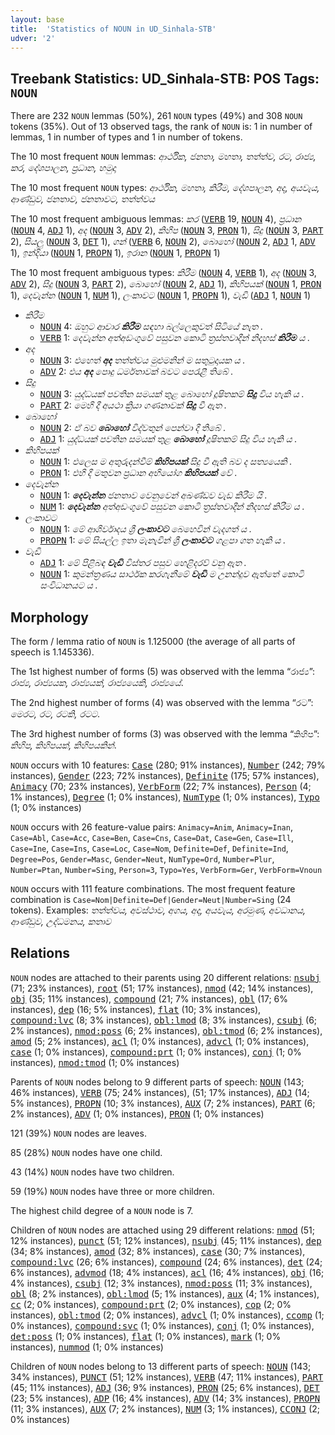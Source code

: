 ```yaml
---
layout: base
title:  'Statistics of NOUN in UD_Sinhala-STB'
udver: '2'
---
```


## Treebank Statistics: UD_Sinhala-STB: POS Tags: `NOUN`

There are 232 `NOUN` lemmas (50%), 261 `NOUN` types (49%) and 308 `NOUN` tokens (35%).
Out of 13 observed tags, the rank of `NOUN` is: 1 in number of lemmas, 1 in number of types and 1 in number of tokens.

The 10 most frequent `NOUN` lemmas: <em>ආර්ථික, ජනතා, මහතා, තත්ත්ව, රට, රාජ්‍ය, කර, දේශපාලන, ප්‍රධාන, හමුදා</em>

The 10 most frequent `NOUN` types:  <em>ආර්ථික, මහතා, කිරීම, දේශපාලන, අද, අයවැය, ආණ්ඩුව, ජනතාව, ජනතාවට, තත්ත්වය</em>

The 10 most frequent ambiguous lemmas: <em>කර</em> (<tt><a href="si_stb-pos-VERB.html">VERB</a></tt> 19, <tt><a href="si_stb-pos-NOUN.html">NOUN</a></tt> 4), <em>ප්‍රධාන</em> (<tt><a href="si_stb-pos-NOUN.html">NOUN</a></tt> 4, <tt><a href="si_stb-pos-ADJ.html">ADJ</a></tt> 1), <em>අද</em> (<tt><a href="si_stb-pos-NOUN.html">NOUN</a></tt> 3, <tt><a href="si_stb-pos-ADV.html">ADV</a></tt> 2), <em>කිහිප</em> (<tt><a href="si_stb-pos-NOUN.html">NOUN</a></tt> 3, <tt><a href="si_stb-pos-PRON.html">PRON</a></tt> 1), <em>සිදු</em> (<tt><a href="si_stb-pos-NOUN.html">NOUN</a></tt> 3, <tt><a href="si_stb-pos-PART.html">PART</a></tt> 2), <em>සියලු</em> (<tt><a href="si_stb-pos-NOUN.html">NOUN</a></tt> 3, <tt><a href="si_stb-pos-DET.html">DET</a></tt> 1), <em>ගන්</em> (<tt><a href="si_stb-pos-VERB.html">VERB</a></tt> 6, <tt><a href="si_stb-pos-NOUN.html">NOUN</a></tt> 2), <em>බොහෝ</em> (<tt><a href="si_stb-pos-NOUN.html">NOUN</a></tt> 2, <tt><a href="si_stb-pos-ADJ.html">ADJ</a></tt> 1, <tt><a href="si_stb-pos-ADV.html">ADV</a></tt> 1), <em>ඉන්දියා</em> (<tt><a href="si_stb-pos-NOUN.html">NOUN</a></tt> 1, <tt><a href="si_stb-pos-PROPN.html">PROPN</a></tt> 1), <em>ඉරාන</em> (<tt><a href="si_stb-pos-NOUN.html">NOUN</a></tt> 1, <tt><a href="si_stb-pos-PROPN.html">PROPN</a></tt> 1)

The 10 most frequent ambiguous types:  <em>කිරීම</em> (<tt><a href="si_stb-pos-NOUN.html">NOUN</a></tt> 4, <tt><a href="si_stb-pos-VERB.html">VERB</a></tt> 1), <em>අද</em> (<tt><a href="si_stb-pos-NOUN.html">NOUN</a></tt> 3, <tt><a href="si_stb-pos-ADV.html">ADV</a></tt> 2), <em>සිදු</em> (<tt><a href="si_stb-pos-NOUN.html">NOUN</a></tt> 3, <tt><a href="si_stb-pos-PART.html">PART</a></tt> 2), <em>බොහෝ</em> (<tt><a href="si_stb-pos-NOUN.html">NOUN</a></tt> 2, <tt><a href="si_stb-pos-ADJ.html">ADJ</a></tt> 1), <em>කිහිපයක්</em> (<tt><a href="si_stb-pos-NOUN.html">NOUN</a></tt> 1, <tt><a href="si_stb-pos-PRON.html">PRON</a></tt> 1), <em>දෙවැන්න</em> (<tt><a href="si_stb-pos-NOUN.html">NOUN</a></tt> 1, <tt><a href="si_stb-pos-NUM.html">NUM</a></tt> 1), <em>ලංකාවට</em> (<tt><a href="si_stb-pos-NOUN.html">NOUN</a></tt> 1, <tt><a href="si_stb-pos-PROPN.html">PROPN</a></tt> 1), <em>වැඩි</em> (<tt><a href="si_stb-pos-ADJ.html">ADJ</a></tt> 1, <tt><a href="si_stb-pos-NOUN.html">NOUN</a></tt> 1)


* <em>කිරීම</em>
  * <tt><a href="si_stb-pos-NOUN.html">NOUN</a></tt> 4: <em>ඔහුට ආචාර <b>කිරීම</b> සඳහා බල්ලෙකුවත් සිටියේ නැත .</em>
  * <tt><a href="si_stb-pos-VERB.html">VERB</a></tt> 1: <em>දෙවැන්න අත්අඩංගුවේ පසුවන කොටි ත්‍රස්තවාදීන් නිදහස් <b>කිරීම</b> ය .</em>
* <em>අද</em>
  * <tt><a href="si_stb-pos-NOUN.html">NOUN</a></tt> 3: <em>එහෙත් <b>අද</b> තත්ත්වය මුළුමනින් ම සතුටුදායක ය .</em>
  * <tt><a href="si_stb-pos-ADV.html">ADV</a></tt> 2: <em>එය <b>අද</b> පොදු ධර්මතාවක් බවට පෙරැළී තිබේ .</em>
* <em>සිදු</em>
  * <tt><a href="si_stb-pos-NOUN.html">NOUN</a></tt> 3: <em>යුද්ධයක් පවතින සමයක් තුළ බොහෝ දූෂිතකම් <b>සිදු</b> විය හැකි ය .</em>
  * <tt><a href="si_stb-pos-PART.html">PART</a></tt> 2: <em>මෙහි දී අයථා ක්‍රියා ගණනාවක් <b>සිදු</b> වී ඇත .</em>
* <em>බොහෝ</em>
  * <tt><a href="si_stb-pos-NOUN.html">NOUN</a></tt> 2: <em>ඒ බව <b>බොහෝ</b> විද්වතුන් පෙන්වා දී තිබේ .</em>
  * <tt><a href="si_stb-pos-ADJ.html">ADJ</a></tt> 1: <em>යුද්ධයක් පවතින සමයක් තුළ <b>බොහෝ</b> දූෂිතකම් සිදු විය හැකි ය .</em>
* <em>කිහිපයක්</em>
  * <tt><a href="si_stb-pos-NOUN.html">NOUN</a></tt> 1: <em>එලෙස ම අතුරුදන්වීම් <b>කිහිපයක්</b> සිදු වී ඇති බව ද සත්‍යයෙකි .</em>
  * <tt><a href="si_stb-pos-PRON.html">PRON</a></tt> 1: <em>එහි දී මතුවන ප්‍රධාන අභියෝග <b>කිහිපයක්</b> වේ .</em>
* <em>දෙවැන්න</em>
  * <tt><a href="si_stb-pos-NOUN.html">NOUN</a></tt> 1: <em><b>දෙවැන්න</b> ජනතාව වෙනුවෙන් අඛණ්ඩව වැඩ කිරීම යි .</em>
  * <tt><a href="si_stb-pos-NUM.html">NUM</a></tt> 1: <em><b>දෙවැන්න</b> අත්අඩංගුවේ පසුවන කොටි ත්‍රස්තවාදීන් නිදහස් කිරීම ය .</em>
* <em>ලංකාවට</em>
  * <tt><a href="si_stb-pos-NOUN.html">NOUN</a></tt> 1: <em>මේ ආශිර්වාදය ශ්‍රී <b>ලංකාවට</b> බෙහෙවින් වැදගත් ය .</em>
  * <tt><a href="si_stb-pos-PROPN.html">PROPN</a></tt> 1: <em>මේ සියල්ල ඉතා මැනැවින් ශ්‍රී <b>ලංකාවට</b> ගළපා ගත හැකි ය .</em>
* <em>වැඩි</em>
  * <tt><a href="si_stb-pos-ADJ.html">ADJ</a></tt> 1: <em>මේ පිළිබඳ <b>වැඩි</b> විස්තර පසුව හෙළිදරව් වනු ඇත .</em>
  * <tt><a href="si_stb-pos-NOUN.html">NOUN</a></tt> 1: <em>කුමන්ත්‍රණය සාර්ථක කරගැනීමේ <b>වැඩි</b> ම උනන්දුව ඇත්තේ කොටි සංවිධානයට ය .</em>

## Morphology

The form / lemma ratio of `NOUN` is 1.125000 (the average of all parts of speech is 1.145336).

The 1st highest number of forms (5) was observed with the lemma “රාජ්‍ය”: <em>රාජ්‍ය, රාජ්‍යයක, රාජ්‍යයක්, රාජ්‍යයෙකි, රාජ්‍යයේ</em>.

The 2nd highest number of forms (4) was observed with the lemma “රට”: <em>මෙරට, රට, රටකි, රටට</em>.

The 3rd highest number of forms (3) was observed with the lemma “කිහිප”: <em>කිහිප, කිහිපයක්, කිහිපයකින්</em>.

`NOUN` occurs with 10 features: <tt><a href="si_stb-feat-Case.html">Case</a></tt> (280; 91% instances), <tt><a href="si_stb-feat-Number.html">Number</a></tt> (242; 79% instances), <tt><a href="si_stb-feat-Gender.html">Gender</a></tt> (223; 72% instances), <tt><a href="si_stb-feat-Definite.html">Definite</a></tt> (175; 57% instances), <tt><a href="si_stb-feat-Animacy.html">Animacy</a></tt> (70; 23% instances), <tt><a href="si_stb-feat-VerbForm.html">VerbForm</a></tt> (22; 7% instances), <tt><a href="si_stb-feat-Person.html">Person</a></tt> (4; 1% instances), <tt><a href="si_stb-feat-Degree.html">Degree</a></tt> (1; 0% instances), <tt><a href="si_stb-feat-NumType.html">NumType</a></tt> (1; 0% instances), <tt><a href="si_stb-feat-Typo.html">Typo</a></tt> (1; 0% instances)

`NOUN` occurs with 26 feature-value pairs: `Animacy=Anim`, `Animacy=Inan`, `Case=Abl`, `Case=Acc`, `Case=Ben`, `Case=Cns`, `Case=Dat`, `Case=Gen`, `Case=Ill`, `Case=Ine`, `Case=Ins`, `Case=Loc`, `Case=Nom`, `Definite=Def`, `Definite=Ind`, `Degree=Pos`, `Gender=Masc`, `Gender=Neut`, `NumType=Ord`, `Number=Plur`, `Number=Ptan`, `Number=Sing`, `Person=3`, `Typo=Yes`, `VerbForm=Ger`, `VerbForm=Vnoun`

`NOUN` occurs with 111 feature combinations.
The most frequent feature combination is `Case=Nom|Definite=Def|Gender=Neut|Number=Sing` (24 tokens).
Examples: <em>තත්ත්වය, අවස්ථාව, අගය, අද, අයවැය, අරමුණ, අවධානය, ආණ්ඩුව, උද්ධමනය, කතාව</em>


## Relations

`NOUN` nodes are attached to their parents using 20 different relations: <tt><a href="si_stb-dep-nsubj.html">nsubj</a></tt> (71; 23% instances), <tt><a href="si_stb-dep-root.html">root</a></tt> (51; 17% instances), <tt><a href="si_stb-dep-nmod.html">nmod</a></tt> (42; 14% instances), <tt><a href="si_stb-dep-obj.html">obj</a></tt> (35; 11% instances), <tt><a href="si_stb-dep-compound.html">compound</a></tt> (21; 7% instances), <tt><a href="si_stb-dep-obl.html">obl</a></tt> (17; 6% instances), <tt><a href="si_stb-dep-dep.html">dep</a></tt> (16; 5% instances), <tt><a href="si_stb-dep-flat.html">flat</a></tt> (10; 3% instances), <tt><a href="si_stb-dep-compound-lvc.html">compound:lvc</a></tt> (8; 3% instances), <tt><a href="si_stb-dep-obl-lmod.html">obl:lmod</a></tt> (8; 3% instances), <tt><a href="si_stb-dep-csubj.html">csubj</a></tt> (6; 2% instances), <tt><a href="si_stb-dep-nmod-poss.html">nmod:poss</a></tt> (6; 2% instances), <tt><a href="si_stb-dep-obl-tmod.html">obl:tmod</a></tt> (6; 2% instances), <tt><a href="si_stb-dep-amod.html">amod</a></tt> (5; 2% instances), <tt><a href="si_stb-dep-acl.html">acl</a></tt> (1; 0% instances), <tt><a href="si_stb-dep-advcl.html">advcl</a></tt> (1; 0% instances), <tt><a href="si_stb-dep-case.html">case</a></tt> (1; 0% instances), <tt><a href="si_stb-dep-compound-prt.html">compound:prt</a></tt> (1; 0% instances), <tt><a href="si_stb-dep-conj.html">conj</a></tt> (1; 0% instances), <tt><a href="si_stb-dep-nmod-tmod.html">nmod:tmod</a></tt> (1; 0% instances)

Parents of `NOUN` nodes belong to 9 different parts of speech: <tt><a href="si_stb-pos-NOUN.html">NOUN</a></tt> (143; 46% instances), <tt><a href="si_stb-pos-VERB.html">VERB</a></tt> (75; 24% instances),  (51; 17% instances), <tt><a href="si_stb-pos-ADJ.html">ADJ</a></tt> (14; 5% instances), <tt><a href="si_stb-pos-PROPN.html">PROPN</a></tt> (10; 3% instances), <tt><a href="si_stb-pos-AUX.html">AUX</a></tt> (7; 2% instances), <tt><a href="si_stb-pos-PART.html">PART</a></tt> (6; 2% instances), <tt><a href="si_stb-pos-ADV.html">ADV</a></tt> (1; 0% instances), <tt><a href="si_stb-pos-PRON.html">PRON</a></tt> (1; 0% instances)

121 (39%) `NOUN` nodes are leaves.

85 (28%) `NOUN` nodes have one child.

43 (14%) `NOUN` nodes have two children.

59 (19%) `NOUN` nodes have three or more children.

The highest child degree of a `NOUN` node is 7.

Children of `NOUN` nodes are attached using 29 different relations: <tt><a href="si_stb-dep-nmod.html">nmod</a></tt> (51; 12% instances), <tt><a href="si_stb-dep-punct.html">punct</a></tt> (51; 12% instances), <tt><a href="si_stb-dep-nsubj.html">nsubj</a></tt> (45; 11% instances), <tt><a href="si_stb-dep-dep.html">dep</a></tt> (34; 8% instances), <tt><a href="si_stb-dep-amod.html">amod</a></tt> (32; 8% instances), <tt><a href="si_stb-dep-case.html">case</a></tt> (30; 7% instances), <tt><a href="si_stb-dep-compound-lvc.html">compound:lvc</a></tt> (26; 6% instances), <tt><a href="si_stb-dep-compound.html">compound</a></tt> (24; 6% instances), <tt><a href="si_stb-dep-det.html">det</a></tt> (24; 6% instances), <tt><a href="si_stb-dep-advmod.html">advmod</a></tt> (18; 4% instances), <tt><a href="si_stb-dep-acl.html">acl</a></tt> (16; 4% instances), <tt><a href="si_stb-dep-obj.html">obj</a></tt> (16; 4% instances), <tt><a href="si_stb-dep-csubj.html">csubj</a></tt> (12; 3% instances), <tt><a href="si_stb-dep-nmod-poss.html">nmod:poss</a></tt> (11; 3% instances), <tt><a href="si_stb-dep-obl.html">obl</a></tt> (8; 2% instances), <tt><a href="si_stb-dep-obl-lmod.html">obl:lmod</a></tt> (5; 1% instances), <tt><a href="si_stb-dep-aux.html">aux</a></tt> (4; 1% instances), <tt><a href="si_stb-dep-cc.html">cc</a></tt> (2; 0% instances), <tt><a href="si_stb-dep-compound-prt.html">compound:prt</a></tt> (2; 0% instances), <tt><a href="si_stb-dep-cop.html">cop</a></tt> (2; 0% instances), <tt><a href="si_stb-dep-obl-tmod.html">obl:tmod</a></tt> (2; 0% instances), <tt><a href="si_stb-dep-advcl.html">advcl</a></tt> (1; 0% instances), <tt><a href="si_stb-dep-ccomp.html">ccomp</a></tt> (1; 0% instances), <tt><a href="si_stb-dep-compound-svc.html">compound:svc</a></tt> (1; 0% instances), <tt><a href="si_stb-dep-conj.html">conj</a></tt> (1; 0% instances), <tt><a href="si_stb-dep-det-poss.html">det:poss</a></tt> (1; 0% instances), <tt><a href="si_stb-dep-flat.html">flat</a></tt> (1; 0% instances), <tt><a href="si_stb-dep-mark.html">mark</a></tt> (1; 0% instances), <tt><a href="si_stb-dep-nummod.html">nummod</a></tt> (1; 0% instances)

Children of `NOUN` nodes belong to 13 different parts of speech: <tt><a href="si_stb-pos-NOUN.html">NOUN</a></tt> (143; 34% instances), <tt><a href="si_stb-pos-PUNCT.html">PUNCT</a></tt> (51; 12% instances), <tt><a href="si_stb-pos-VERB.html">VERB</a></tt> (47; 11% instances), <tt><a href="si_stb-pos-PART.html">PART</a></tt> (45; 11% instances), <tt><a href="si_stb-pos-ADJ.html">ADJ</a></tt> (36; 9% instances), <tt><a href="si_stb-pos-PRON.html">PRON</a></tt> (25; 6% instances), <tt><a href="si_stb-pos-DET.html">DET</a></tt> (23; 5% instances), <tt><a href="si_stb-pos-ADP.html">ADP</a></tt> (16; 4% instances), <tt><a href="si_stb-pos-ADV.html">ADV</a></tt> (14; 3% instances), <tt><a href="si_stb-pos-PROPN.html">PROPN</a></tt> (11; 3% instances), <tt><a href="si_stb-pos-AUX.html">AUX</a></tt> (7; 2% instances), <tt><a href="si_stb-pos-NUM.html">NUM</a></tt> (3; 1% instances), <tt><a href="si_stb-pos-CCONJ.html">CCONJ</a></tt> (2; 0% instances)


